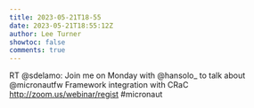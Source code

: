 ```yaml
---
title: 2023-05-21T18-55
date: 2023-05-21T18:55:12Z
author: Lee Turner
showtoc: false
comments: true
---
```


RT @sdelamo: Join me on Monday with @hansolo_ to talk about @micronautfw  Framework integration with CRaC http://zoom.us/webinar/regist #micronaut

